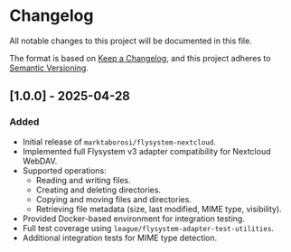 # Changelog

All notable changes to this project will be documented in this file.

The format is based on [Keep a Changelog](https://keepachangelog.com/en/1.1.0/),
and this project adheres to [Semantic Versioning](https://semver.org/spec/v2.0.0.html).

## [1.0.0] - 2025-04-28

### Added
- Initial release of `marktaborosi/flysystem-nextcloud`.
- Implemented full Flysystem v3 adapter compatibility for Nextcloud WebDAV.
- Supported operations:
  - Reading and writing files.
  - Creating and deleting directories.
  - Copying and moving files and directories.
  - Retrieving file metadata (size, last modified, MIME type, visibility).
- Provided Docker-based environment for integration testing.
- Full test coverage using `league/flysystem-adapter-test-utilities`.
- Additional integration tests for MIME type detection.
